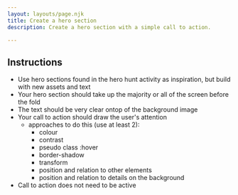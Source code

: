```yaml
---
layout: layouts/page.njk
title: Create a hero section
description: Create a hero section with a simple call to action.

---
```


## Instructions

- Use hero sections found in the hero hunt activity as inspiration, but build with new assets and text
- Your hero section should take up the majority or all of the screen before the fold
- The text should be very clear ontop of the background image
- Your call to action should draw the user's attention
  - approaches to do this (use at least 2):
    - colour
    - contrast
    - pseudo class :hover
    - border-shadow
    - transform
    - position and relation to other elements
    - position and relation to details on the background
- Call to action does not need to be active
